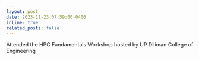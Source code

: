 ```yaml
---
layout: post
date: 2023-11-23 07:59:00-0400
inline: true
related_posts: false
---
```


Attended the HPC Fundamentals Workshop hosted by UP Diliman College of Engineering
